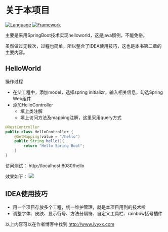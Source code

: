 # 关于本项目
[![Language](https://img.shields.io/badge/Language-Java_8_121-007396?color=orange&logo=java)](https://github.com/liushuijinger/spring-boot-book)
[![Framework](https://img.shields.io/badge/Framework-Spring_Boot_2.7.4-6DB33F?logo=spring)](https://github.com/liushuijinger/spring-boot-book)

主要是采用SpringBoot技术实现helloworld，这是java惯例，不能免俗。

虽然做过无数次，过程也简单，所以整合了IDEA使用技巧，这也是本书第二章的主要内容。

## HelloWorld
操作过程
- 在父工程中，添加model，选择spring initializr，输入相关信息，勾选Spring Web组件
- 添加HelloController
  - 填上类注解
  - 填上访问方法及mapping注解，这里采用query方式

```java
@RestController
public class HelloController {
    @GetMapping(value = "/hello")
    public String hello(){
        return "Hello Spring Boot";
    }
}
```
访问测试： http://localhost:8080/hello

效果如下：
![](http://image.iyyxx.com/i/2022/10/08/63413470db230.png)

## IDEA使用技巧
- 用一个项目存放多个工程，统一维护管理，就是本项目用到的技术啦
- 调整字体、皮肤、显示行号、方法分隔符、自定义工具栏、rainbow括号插件

以上内容可以在作者博客中找到 http://www.iyyxx.com
